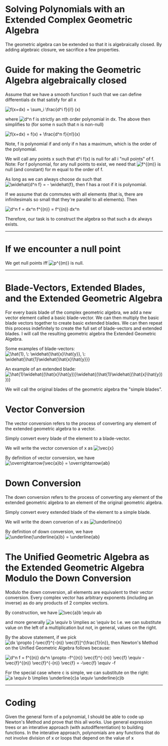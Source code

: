 # Solving Polynomials with an Extended Complex Geometric Algebra

The geometric algebra can be extended so that it is algebraically closed.  By adding algebraic closure, we sacrifice a few properties. 

# Guide for making the Geometric Algebra algebraically closed

Assume that we have a smooth function f such that we can define differentials dx that satisfy for all x

<img src="https://latex.codecogs.com/svg.latex?f(x&plus;dx)&space;=&space;\sum_i&space;\frac{d^i&space;f}{i!}&space;(x)" title="f(x+dx) = \sum_i \frac{d^i f}{i!} (x)" />

where <img src="https://latex.codecogs.com/svg.latex?d^n&space;f" title="d^n f" /> is strictly an nth order polynomial in dx.  The above then simplifies to (for some n such that n is non-null)

<img src="https://latex.codecogs.com/svg.latex?f(x&plus;dx)&space;=&space;f(x)&space;&plus;&space;\frac{d^n&space;f}{n!}(x)" title="f(x+dx) = f(x) + \frac{d^n f}{n!}(x)" />

Note, f is polynomial if and only if n has a maximum, which is the order of the polynomial.

We will call any points x such that d^i f(x) is null for all i "null points" of f.  Note: For f polynomial, for any null points to exist, we need that <img src="https://latex.codecogs.com/svg.latex?\inline&space;f^{(m)}" title="f^{(m)}" /> is null (and constant) for m equal to the order of f.

As long as we can always choose dx such that <img src="https://latex.codecogs.com/svg.latex?\widehat{d^n&space;f}&space;=&space;-&space;\widehat{f}" title="\widehat{d^n f} = - \widehat{f}" />, then f has a root if it is polynomial.

If we assume that dx commutes with all elements (that is, there are infinitesimals so small that they're parallel to all elements).  Then

<img src="https://latex.codecogs.com/svg.latex?d^n&space;f&space;=&space;dx^n&space;f^{(n)}&space;=&space;f^{(n)}&space;dx^n" title="d^n f = dx^n f^{(n)} = f^{(n)} dx^n" />

Therefore, our task is to construct the algebra so that such a dx always exists.

---

# If we encounter a null point

We get null points iff <img src="https://latex.codecogs.com/svg.latex?\inline&space;p^{(m)}" title="p^{(m)}" /> is null.

---

# Blade-Vectors, Extended Blades, and the Extended Geometric Algebra

For every basis blade of the complex geometric algebra, we add a new vector element called a basic blade-vector.  We can then multiply the basic blade vectors together to create basic extended blades.  We can then repeat this process indefinitely to create the full set of blade-vectors and extended blades.  I will call the resulting geometric algebra the Extended Geometric Algebra.

Some examples of blade-vectors: <img src="https://latex.codecogs.com/svg.latex?\inline&space;\hat{1},&space;\:&space;\widehat{\hat{x}\hat{y}},&space;\:&space;\widehat{\hat{1}\widehat{\hat{x}\hat{y}}}" title="\hat{1}, \: \widehat{\hat{x}\hat{y}}, \: \widehat{\hat{1}\widehat{\hat{x}\hat{y}}}" />

An example of an extended blade: <img src="https://latex.codecogs.com/svg.latex?\inline&space;\hat{1}\widehat{(\hat{x}\hat{y})}\widehat{(\hat{1}\widehat{(\hat{x}\hat{y})})}" title="\hat{1}\widehat{(\hat{x}\hat{y})}\widehat{(\hat{1}\widehat{(\hat{x}\hat{y})})}" />

We will call the original blades of the geometric algebra the "simple blades".

# Vector Conversion

The vector conversion refers to the process of converting any element of the extended geometric algebra to a vector.

Simply convert every blade of the element to a blade-vector.

We will write the vector conversion of x as <img src="https://latex.codecogs.com/svg.latex?\inline&space;\vec{x}" title="\vec{x}" />

By definition of vector conversion, we have <img src="https://latex.codecogs.com/svg.latex?\overrightarrow{\vec{a}b}&space;=&space;\overrightarrow{ab}" title="\overrightarrow{\vec{a}b} = \overrightarrow{ab}" />

# Down Conversion

The down conversion refers to the process of converting any element of the extended geometric algebra to an element of the original geometric algebra.

Simply convert every extended blade of the element to a simple blade.

We will write the down converion of x as <img src="https://latex.codecogs.com/svg.latex?\inline&space;\underline{x}" title="\underline{x}" />

By definition of down conversion, we have <img src="https://latex.codecogs.com/svg.latex?\inline&space;\underline{\underline{a}b}&space;=&space;\underline{ab}" title="\underline{\underline{a}b} = \underline{ab}" />

# The Unified Geometric Algebra as the Extended Geometric Algebra Modulo the Down Conversion

Modulo the down conversion, all elements are equivalent to their vector conversion.  Every complex vector has arbitrary exponents (including an inverse) as do any products of 2 complex vectors.

By construction, we have <img src="https://latex.codecogs.com/svg.latex?\vec{a}b&space;\equiv&space;ab" title="\vec{a}b \equiv ab" />

and more generally <img src="https://latex.codecogs.com/svg.latex?a&space;\equiv&space;b&space;\implies&space;ac&space;\equiv&space;bc" title="a \equiv b \implies ac \equiv bc" />  I.e. we can substitute value on the left of a multiplication but not, in general, values on the right.

By the above statement, if we pick  <img src="https://latex.codecogs.com/svg.latex?dx&space;\propto&space;[-\vec{f}^{-(n)}&space;\vec{f}]^{\frac{1}{n}}" title="dx \propto [-\vec{f}^{-(n)} \vec{f}]^{\frac{1}{n}}" />, then Newton's Method on the Unified Geometric Algebra follows because:

<img src="https://latex.codecogs.com/svg.latex?d^n&space;f&space;=&space;f^{(n)}&space;dx^n&space;\propto&space;-f^{(n)}&space;\vec{f}^{-(n)}&space;\vec{f}&space;\equiv&space;-\vec{f}^{(n)}&space;\vec{f}^{-(n)}&space;\vec{f}&space;=&space;-\vec{f}&space;\equiv&space;-f" title="d^n f = f^{(n)} dx^n \propto -f^{(n)} \vec{f}^{-(n)} \vec{f} \equiv -\vec{f}^{(n)} \vec{f}^{-(n)} \vec{f} = -\vec{f} \equiv -f" />

For the special case where c is simple, we can substitute on the right: <img src="https://latex.codecogs.com/svg.latex?a&space;\equiv&space;b&space;\implies&space;\underline{c}a&space;\equiv&space;\underline{c}b" title="a \equiv b \implies \underline{c}a \equiv \underline{c}b" />

---

# Coding

Given the general form of a polynomial, I should be able to code up Newton's Method and prove that this all works.  Use general expression trees or an interative approach (with autodifferentiation) to building functions.  In the interative approach, polynomials are any functions that do not involve division of x or loops that depend on the value of x
